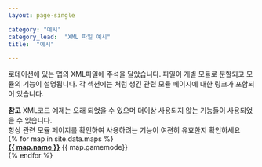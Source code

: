 ```yaml
---
layout: page-single

category: "예시"
category_lead:  "XML 파일 예시"
title:  "예시"

---
```


로테이션에 있는 맵의 XML파일에 주석을 달았습니다. 파일이 개별 모듈로 분할되고 모듈의 기능이 설명됩니다. 각 섹션에는 [<i class="fa fa-share"></i>](#) 처럼 생긴 관련 모듈 페이지에 대한 링크가 포함되어 있습니다.

<div class="alert alert-warning"><strong>참고</strong> XML코드 예제는 오래 되었을 수 있으며 더이상 사용되지 않는 기능들이 사용되었을 수 있습니다.<br/> 항상 관련 모듈 페이지를 확인하여 사용하려는 기능이 여젼히 유효한지 확인하세요</div>

<div class="row">
    {% for map in site.data.maps %}
    <div class="col-sm-6 col-lg-3 center">
        <div id="{{ map.slug }}" class="thumbnail map-thumbnail">
            <div class="map-image" style="background-image:url('../img/examples/{{ map.slug }}.png');">
                <div class="map-banner">
                    <a href="{{ map.slug }}" class="map-name"><strong>{{ map.name }}</strong></a>
                    <span class="map-gamemode">{{ map.gamemode}}</span>
                </div>
            </div>
        </div>
    </div>
    {% endfor %}
</div>
